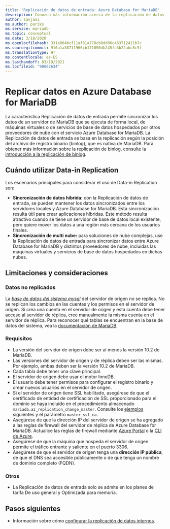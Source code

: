```yaml
---
title: 'Replicación de datos de entrada: Azure Database for MariaDB'
description: Conozca más información acerca de la replicación de datos de entrada para sincronizar datos de un servidor externo con el servicio Azure Database for MariaDB.
author: savjani
ms.author: pariks
ms.service: mariadb
ms.topic: conceptual
ms.date: 3/18/2020
ms.openlocfilehash: 331e064bcf11af31a778cb8dd06c463712421b7c
ms.sourcegitcommit: 910a1a38711966cb171050db245fc3b22abc8c5f
ms.translationtype: HT
ms.contentlocale: es-ES
ms.lasthandoff: 03/19/2021
ms.locfileid: "98662634"
---
```

# <a name="replicate-data-into-azure-database-for-mariadb"></a>Replicar datos en Azure Database for MariaDB

La característica Replicación de datos de entrada permite sincronizar los datos de un servidor de MariaDB que se ejecuta de forma local, de máquinas virtuales o de servicios de base de datos hospedados por otros proveedores de nube con el servicio Azure Database for MariaDB. La Replicación de datos de entrada se basa en la replicación según la posición del archivo de registro binario (binlog), que es nativa de MariaDB. Para obtener más información sobre la replicación de binlog, consulte la [introducción a la replicación de binlog](https://mariadb.com/kb/en/library/replication-overview/).

## <a name="when-to-use-data-in-replication"></a>Cuándo utilizar Data-in Replication
Los escenarios principales para considerar el uso de Data-in Replication son:

- **Sincronización de datos híbrida:** con la Replicación de datos de entrada, se pueden mantener los datos sincronizados entre los servidores locales y Azure Database for MariaDB. Esta sincronización resulta útil para crear aplicaciones híbridas. Este método resulta atractivo cuando se tiene un servidor de base de datos local existente, pero quiere mover los datos a una región más cercana de los usuarios finales.
- **Sincronización de multi nube:** para soluciones de nube complejas, use la Replicación de datos de entrada para sincronizar datos entre Azure Database for MariaDB y distintos proveedores de nube, incluidas las máquinas virtuales y servicios de base de datos hospedados en dichas nubes.

## <a name="limitations-and-considerations"></a>Limitaciones y consideraciones

### <a name="data-not-replicated"></a>Datos no replicados
La [*base de datos del sistema mysql*](https://mariadb.com/kb/en/library/the-mysql-database-tables/) del servidor de origen no se replica. No se replican los cambios en las cuentas y los permisos en el servidor de origen. Si crea una cuenta en el servidor de origen y esta cuenta debe tener acceso al servidor de réplica, cree manualmente la misma cuenta en el servidor de réplica. Para reconocer qué tablas se encuentran en la base de datos del sistema, vea la [documentación de MariaDB](https://mariadb.com/kb/en/library/the-mysql-database-tables/).

### <a name="requirements"></a>Requisitos
- La versión del servidor de origen debe ser al menos la versión 10.2 de MariaDB.
- Las versiones del servidor de origen y de réplica deben ser las mismas. Por ejemplo, ambas deben ser la versión 10.2 de MariaDB.
- Cada tabla debe tener una clave principal.
- El servidor de origen debe usar el motor InnoDB.
- El usuario debe tener permisos para configurar el registro binario y crear nuevos usuarios en el servidor de origen.
- Si el servidor de origen tiene SSL habilitado, asegúrese de que el certificado de entidad de certificación de SSL proporcionado para el dominio se haya incluido en el procedimiento almacenado `mariadb.az_replication_change_master`. Consulte los [ejemplos](howto-data-in-replication.md#link-the-source-and-replica-servers-to-start-data-in-replication) siguientes y el parámetro `master_ssl_ca`.
- Asegúrese de que la dirección IP del servidor de origen se ha agregado a las reglas de firewall del servidor de réplica de Azure Database for MariaDB. Actualice las reglas de firewall mediante [Azure Portal](howto-manage-firewall-portal.md) o la [CLI de Azure](howto-manage-firewall-cli.md).
- Asegúrese de que la máquina que hospeda el servidor de origen permite el tráfico entrante y saliente en el puerto 3306.
- Asegúrese de que el servidor de origen tenga una **dirección IP pública**, de que el DNS sea accesible públicamente o de que tenga un nombre de dominio completo (FQDN).

### <a name="other"></a>Otros
- La Replicación de datos de entrada solo se admite en los planes de tarifa De uso general y Optimizada para memoria.

## <a name="next-steps"></a>Pasos siguientes
- Información sobre cómo [configurar la replicación de datos internos](howto-data-in-replication.md).
